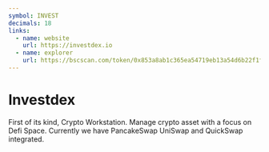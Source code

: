 ```yaml
---
symbol: INVEST
decimals: 18
links:
  - name: website
    url: https://investdex.io
  - name: explorer
    url: https://bscscan.com/token/0x853a8ab1c365ea54719eb13a54d6b22f1fbe7feb
---
```


# Investdex

First of its kind, Crypto Workstation. Manage crypto asset with a focus on Defi Space. Currently we have PancakeSwap UniSwap and QuickSwap integrated.
